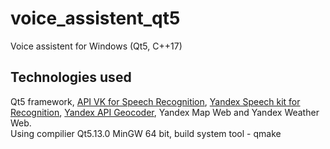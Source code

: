 # voice_assistent_qt5
Voice assistent for Windows (Qt5, C++17)

## Technologies used
Qt5 framework, [API VK for Speech Recognition](https://dev.vk.com/api/voice-tech), [Yandex Speech kit for Recognition](https://cloud.yandex.ru/docs/speechkit), [Yandex API Geocoder](https://yandex.ru/dev/maps/geocoder/), Yandex Map Web and Yandex Weather Web.  
Using compilier Qt5.13.0 MinGW 64 bit, build system tool - qmake
